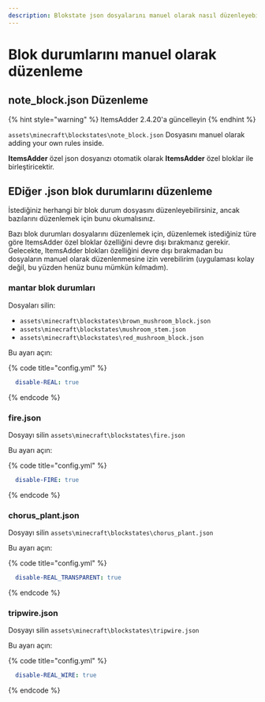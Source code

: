 ```yaml
---
description: Blokstate json dosyalarını manuel olarak nasıl düzenleyebiliriz
---
```


# Blok durumlarını manuel olarak düzenleme

## note\_block.json Düzenleme

{% hint style="warning" %}
ItemsAdder 2.4.20'a güncelleyin
{% endhint %}

`assets\minecraft\blockstates\note_block.json` Dosyasını manuel olarak adding your own rules inside.

**ItemsAdder** özel json dosyanızı otomatik olarak **ItemsAdder** özel bloklar ile birleştiricektir.

## EDiğer .json blok durumlarını düzenleme

İstediğiniz herhangi bir blok durum dosyasını düzenleyebilirsiniz, ancak bazılarını düzenlemek için bunu okumalısınız.

Bazı blok durumları dosyalarını düzenlemek için, düzenlemek istediğiniz türe göre ItemsAdder özel bloklar özelliğini devre dışı bırakmanız gerekir. Gelecekte, ItemsAdder blokları özelliğini devre dışı bırakmadan bu dosyaların manuel olarak düzenlenmesine izin verebilirim (uygulaması kolay değil, bu yüzden henüz bunu mümkün kılmadım).

### mantar blok durumları

Dosyaları silin:&#x20;

* `assets\minecraft\blockstates\brown_mushroom_block.json`&#x20;
* `assets\minecraft\blockstates\mushroom_stem.json`
* `assets\minecraft\blockstates\red_mushroom_block.json`

Bu ayarı açın:

{% code title="config.yml" %}
```yaml
  disable-REAL: true
```
{% endcode %}

### fire.json

Dosyayı silin `assets\minecraft\blockstates\fire.json`

Bu ayarı açın:

{% code title="config.yml" %}
```yaml
  disable-FIRE: true
```
{% endcode %}

### chorus\_plant.json

Dosyayı silin `assets\minecraft\blockstates\chorus_plant.json`

Bu ayarı açın:

{% code title="config.yml" %}
```yaml
  disable-REAL_TRANSPARENT: true
```
{% endcode %}

### tripwire.json

Dosyayı silin `assets\minecraft\blockstates\tripwire.json`

Bu ayarı açın:

{% code title="config.yml" %}
```yaml
  disable-REAL_WIRE: true
```
{% endcode %}
